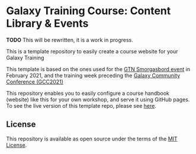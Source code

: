 # Galaxy Training Course: Content Library & Events

**TODO** This will be rewritten, it is a work in progress.

This is a template repository to easily create a course website for your Galaxy Training

This template is based on the ones used for the [GTN Smorgasbord event]() in February 2021,
and the training week preceding the [Galaxy Community Conference (GCC2021)]()

This repository enables you to easily configure a course handbook (website) like this for
your own workshop, and serve it using GitHub pages. To see the live version of this template repo, please see [here](https://gallantries.github.io/galaxy-workshop/).
## License

This repository is available as open source under the terms of the [MIT License](http://opensource.org/licenses/MIT).
